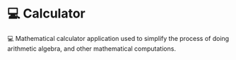 # 💻 Calculator
💻 Mathematical calculator application used to simplify the process of doing arithmetic algebra, and other mathematical computations. 